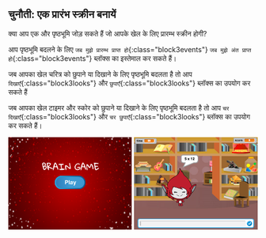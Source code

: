 ## चुनौती: एक प्रारंभ स्क्रीन बनायें

क्या आप एक और पृष्ठभूमि जोड़ सकते हैं जो आपके खेल के लिए प्रारम्भ स्क्रीन होगी?

आप पृष्ठभूमि बदलने के लिए `जब मुझे प्रारम्भ प्राप्त हो`{:class="block3events"} `जब मुझे अंत प्राप्त हो`{:class="block3events"} ब्लॉक्स का इस्तेमाल कर सकते हैं।

जब आपका खेल चरित्र को छुपाने या दिखाने के लिए पृष्ठभूमि बदलता है तो आप `दिखाएँ`{:class="block3looks"} और `छुपाएँ`{:class="block3looks"} ब्लॉक्स का उपयोग कर सकते हैं

जब आपका खेल टाइमर और स्कोर को छुपाने या दिखाने के लिए पृष्ठभूमि बदलता है तो आप `चर दिखाएँ`{:class="block3looks"} और `चर छुपाएँ`{:class="block3looks"} ब्लॉक्स का उपयोग कर सकते हैं।

![Start screen](images/brain-startscreen.png)